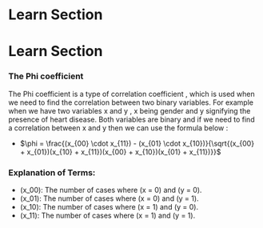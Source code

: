 
# Learn Section


# Learn Section

### The Phi coefficient

The Phi coefficient is a type of correlation coefficient , which is used when we need to find the correlation between two binary variables.
For example when we have two variables x and y , x being gender and y signifying the presence of heart disease. 
Both variables are binary and if we need to find a correlation between x and y then we can use the formula below :


   - $\phi = \frac{(x_{00} \cdot x_{11}) - (x_{01} \cdot x_{10})}{\sqrt{(x_{00} + x_{01})(x_{10} + x_{11})(x_{00} + x_{10})(x_{01} + x_{11})}}$




### Explanation of Terms:
- \(x_00\): The number of cases where \(x = 0\) and \(y = 0\).
- \(x_01\): The number of cases where \(x = 0\) and \(y = 1\).
- \(x_10\): The number of cases where \(x = 1\) and \(y = 0\).
- \(x_11\): The number of cases where \(x = 1\) and \(y = 1\).


    
    